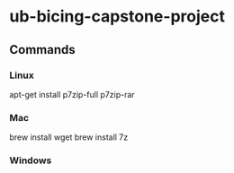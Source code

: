 # ub-bicing-capstone-project

## Commands 

### Linux
apt-get install p7zip-full p7zip-rar

### Mac
brew install wget
brew install 7z

### Windows